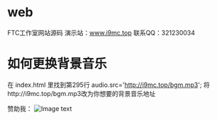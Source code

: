 # web
FTC工作室网站源码
演示站：www.i9mc.top
联系QQ：321230034

# 如何更换背景音乐
在 index.html 里找到第295行 audio.src='http://i9mc.top/bgm.mp3'; 将http://i9mc.top/bgm.mp3改为你想要的背景音乐地址

赞助我：
![Image text](http://www.i9mc.top/pay.png)
